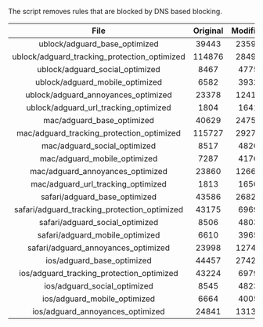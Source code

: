 The script removes rules that are blocked by DNS based blocking.


| File | Original | Modified |
|:----:|:-----:|:-----:|
| ublock/adguard_base_optimized | 39443 | 23594 |
| ublock/adguard_tracking_protection_optimized | 114876 | 28499 |
| ublock/adguard_social_optimized | 8467 | 4775 |
| ublock/adguard_mobile_optimized | 6582 | 3932 |
| ublock/adguard_annoyances_optimized | 23378 | 12418 |
| ublock/adguard_url_tracking_optimized | 1804 | 1641 |
| mac/adguard_base_optimized | 40629 | 24753 |
| mac/adguard_tracking_protection_optimized | 115727 | 29277 |
| mac/adguard_social_optimized | 8517 | 4820 |
| mac/adguard_mobile_optimized | 7287 | 4176 |
| mac/adguard_annoyances_optimized | 23860 | 12666 |
| mac/adguard_url_tracking_optimized | 1813 | 1650 |
| safari/adguard_base_optimized | 43586 | 26823 |
| safari/adguard_tracking_protection_optimized | 43175 | 6969 |
| safari/adguard_social_optimized | 8506 | 4803 |
| safari/adguard_mobile_optimized | 6610 | 3965 |
| safari/adguard_annoyances_optimized | 23998 | 12746 |
| ios/adguard_base_optimized | 44457 | 27427 |
| ios/adguard_tracking_protection_optimized | 43224 | 6979 |
| ios/adguard_social_optimized | 8545 | 4823 |
| ios/adguard_mobile_optimized | 6664 | 4005 |
| ios/adguard_annoyances_optimized | 24841 | 13137 |